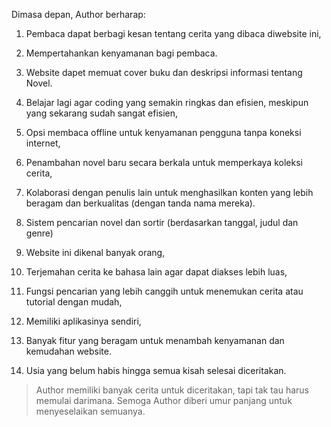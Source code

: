 Dimasa depan, Author berharap:

1. Pembaca dapat berbagi kesan tentang cerita yang dibaca diwebsite ini,

2. Mempertahankan kenyamanan bagi pembaca.

3. Website dapet memuat cover buku dan deskripsi informasi tentang Novel.

4. Belajar lagi agar coding yang semakin ringkas dan efisien, meskipun yang sekarang sudah sangat efisien,

5. Opsi membaca offline untuk kenyamanan pengguna tanpa koneksi internet,

6. Penambahan novel baru secara berkala untuk memperkaya koleksi cerita,

7. Kolaborasi dengan penulis lain untuk menghasilkan konten yang lebih beragam dan berkualitas (dengan tanda nama mereka).

8. Sistem pencarian novel dan sortir (berdasarkan tanggal, judul dan genre)

9. Website ini dikenal banyak orang,

10. Terjemahan cerita ke bahasa lain agar dapat diakses lebih luas,

11. Fungsi pencarian yang lebih canggih untuk menemukan cerita atau tutorial dengan mudah,

12. Memiliki aplikasinya sendiri,

13. Banyak fitur yang beragam untuk menambah kenyamanan dan kemudahan website.

14. Usia yang belum habis hingga semua kisah selesai diceritakan.

> Author memiliki banyak cerita untuk diceritakan, tapi tak tau harus memulai darimana. Semoga Author diberi umur panjang untuk menyeselaikan semuanya.